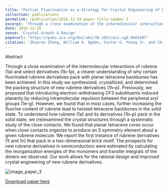 ```yaml
---
title: "Partial Fluorination as a Strategy for Crystal Engineering of Rubrene Derivatives"
collection: publications
permalink: /publication/2016-12-29-paper-title-number-3
excerpt: 'Through a close examination of the intermolecular interactions of rubrene (1a) and select derivatives (1b–1p), a clearer understanding of why certain fluorinated rubrene derivatives pack with planar tetracene backbones has been achieved. In this study we synthesized, crystallized, and determined the packing structure of new rubrene derivatives (1h–p). Previously, we proposed that introducing electron-withdrawing CF3 substituents induced planarity by reducing intramolecular repulsion between the peripheral aryl groups (1e–g). However, we found that in most cases, further increasing the fluorine content of rubrene lead to twisted tetracene backbones in the solid state. To understand how rubrene (1a) and its derivatives (1b–p) pack in the solid state, we (re)examined the crystal structures through a systematic study of the close contacts. We found that planar tetracene cores occur when close contacts organize to produce an S symmetry element about a given rubrene molecule. We report the first instance of rubrene derivatives (1l and 1n) that pack in a two-dimensional brick motif. The prospects for new rubrene derivatives in semiconductors were estimated by calculating the reorganization energies of the monomers and transfer integrals of the dimers we observed. Our work allows for the rational design and improved crystal engineering of new rubrene derivatives.'
date: 2016-12-29
venue: 'Crystal Growth & Design'
paperurl: 'https://pubs.acs.org/doi/abs/10.1021/acs.cgd.6b01497'
citation: 'Zhuoran Zhang, William A. Ogden, Victor G. Young Jr. and Christopher J. Douglas &quot;Partial Fluorination as a Strategy for Crystal Engineering of Rubrene Derivatives&quot; <i>Cryst. Growth Des.</i> <strong>2017</strong>, <i>17</i>, 643-658.'
---
```

Abstract

Through a close examination of the intermolecular interactions of rubrene (1a) and select derivatives (1b–1p), a clearer understanding of why certain fluorinated rubrene derivatives pack with planar tetracene backbones has been achieved. In this study we synthesized, crystallized, and determined the packing structure of new rubrene derivatives (1h–p). Previously, we proposed that introducing electron-withdrawing CF3 substituents induced planarity by reducing intramolecular repulsion between the peripheral aryl groups (1e–g). However, we found that in most cases, further increasing the fluorine content of rubrene lead to twisted tetracene backbones in the solid state. To understand how rubrene (1a) and its derivatives (1b–p) pack in the solid state, we (re)examined the crystal structures through a systematic study of the close contacts. We found that planar tetracene cores occur when close contacts organize to produce an S symmetry element about a given rubrene molecule. We report the first instance of rubrene derivatives (1l and 1n) that pack in a two-dimensional brick motif. The prospects for new rubrene derivatives in semiconductors were estimated by calculating the reorganization energies of the monomers and transfer integrals of the dimers we observed. Our work allows for the rational design and improved crystal engineering of new rubrene derivatives.

![image_paper_3](https://pubs.acs.org/na101/home/literatum/publisher/achs/journals/content/cgdefu/2017/cgdefu.2017.17.issue-2/acs.cgd.6b01497/20170126/images/medium/cg-2016-014975_0023.gif)

[Download paper here](http://academicpages.github.io/files/paper3.pdf)
